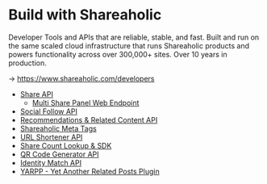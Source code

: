 Build with Shareaholic
===================

Developer Tools and APIs that are reliable, stable, and fast. Built and run on the same scaled cloud infrastructure that runs Shareaholic products and powers functionality across over 300,000+ sites. Over 10 years in production.

-> https://www.shareaholic.com/developers

* [Share API](https://www.shareaholic.com/api/)
  * [Multi Share Panel Web Endpoint](https://github.com/shareaholic/shareaholic-api-docs/blob/master/web_multisharepanel.md)
* [Social Follow API](https://www.shareaholic.com/api/follow/)
* [Recommendations & Related Content API](https://www.shareaholic.com/api/content/)
* [Shareaholic Meta Tags](https://github.com/shareaholic/shareaholic-api-docs/blob/master/shareaholic_meta_tags.md)
* [URL Shortener API](https://www.shareaholic.com/api/shortener/)
* [Share Count Lookup & SDK](https://www.shareaholic.com/sharecounter/)
* [QR Code Generator API](https://www.shareaholic.com/api/qrcode/)
* [Identity Match API](https://www.shareaholic.com/api/match/)
* [YARPP - Yet Another Related Posts Plugin](https://github.com/shareaholic/shareaholic-api-docs/blob/master/yarpp.md)


